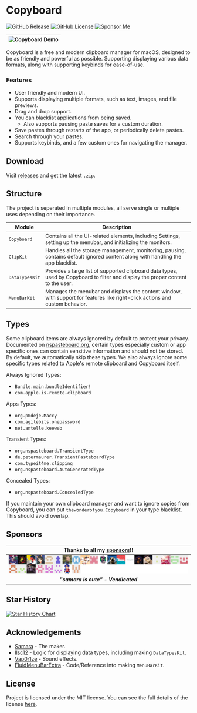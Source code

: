 # Copyboard

[![GitHub Release](https://img.shields.io/github/v/release/khcrysalis/Copyboard?include_prereleases)](https://github.com/khcrysalis/Copyboard/releases)
[![GitHub License](https://img.shields.io/github/license/khcrysalis/Copyboard?color=%23C96FAD)](https://github.com/khcrysalis/Copyboard/blob/main/LICENSE)
[![Sponsor Me](https://img.shields.io/static/v1?label=Sponsor&message=%E2%9D%A4&logo=GitHub&color=%23fe8e86)](https://github.com/sponsors/khcrysalis)

| ![Copyboard Demo](demo.gif) |
| :-------------------------: |

Copyboard is a free and modern clipboard manager for macOS, designed to be as friendly and powerful as possible. Supporting displaying various data formats, along with supporting keybinds for ease-of-use.

### Features

- User friendly and modern UI.
- Supports displaying multiple formats, such as text, images, and file previews.
- Drag and drop support.
- You can blacklist applications from being saved.
  - Also supports pausing paste saves for a custom duration.
- Save pastes through restarts of the app, or periodically delete pastes.
- Search through your pastes.
- Supports keybinds, and a few custom ones for navigating the manager.

## Download

Visit [releases](https://github.com/khcrysalis/Copyboard/releases) and get the latest `.zip`.

## Structure

The project is seperated in multiple modules, all serve single or multiple uses depending on their importance.

| Module         | Description                                                                                                                      |
| -------------- | -------------------------------------------------------------------------------------------------------------------------------- |
| `Copyboard`    | Contains all the UI-related elements, including Settings, setting up the menubar, and initializing the monitors.                 |
| `ClipKit`      | Handles all the storage management, monitoring, pausing, contains default ignored content along with handling the app blacklist. |
| `DataTypesKit` | Provides a large list of supported clipboard data types, used by Copyboard to filter and display the proper content to the user. |
| `MenuBarKit`   | Manages the menubar and displays the content window, with support for features like right-click actions and custom behavior.     |

## Types

Some clipboard items are always ignored by default to protect your privacy. Documented on [nspasteboard.org](https://nspasteboard.org/), certain types especially custom or app specific ones can contain sensitive information and should not be stored. By default, we automatically skip these types. We also always ignore some specific types related to Apple's remote clipboard and Copyboard itself.

Always Ignored Types:

  - `Bundle.main.bundleIdentifier!`
  - `com.apple.is-remote-clipboard`

Apps Types:

  - `org.p0deje.Maccy`
  - `com.agilebits.onepassword`
  - `net.antelle.keeweb`

Transient Types:

  - `org.nspasteboard.TransientType`
  - `de.petermaurer.TransientPasteboardType`
  - `com.typeit4me.clipping`
  - `org.nspasteboard.AutoGeneratedType`

Concealed Types:

  - `org.nspasteboard.ConcealedType`

If you maintain your own clipboard manager and want to ignore copies from Copyboard, you can put `thewonderofyou.Copyboard` in your type blacklist. This should avoid overlap.

## Sponsors

| Thanks to all my [sponsors](https://github.com/sponsors/khcrysalis)!! |
|:-:|
| <img src="https://raw.githubusercontent.com/khcrysalis/github-sponsor-graph/main/graph.png"> |
| _**"samara is cute" - Vendicated**_ |

## Star History

<a href="https://star-history.com/#khcrysalis/Copyboard&Date">
 <picture>
   <source media="(prefers-color-scheme: dark)" srcset="https://api.star-history.com/svg?repos=khcrysalis/Copyboard&type=Date&theme=dark" />
   <source media="(prefers-color-scheme: light)" srcset="https://api.star-history.com/svg?repos=khcrysalis/Copyboard&type=Date" />
   <img alt="Star History Chart" src="https://api.star-history.com/svg?repos=khcrysalis/Copyboard&type=Date" />
 </picture>
</a>

## Acknowledgements

- [Samara](https://github.com/khcrysalis) - The maker.
- [llsc12](https://github.com/llsc12) - Logic for displaying data types, including making `DataTypesKit`.
- [Vap0r1ze](https://github.com/Vap0r1ze) - Sound effects.
- [FluidMenuBarExtra](https://github.com/lfroms/fluid-menu-bar-extra) - Code/Reference into making `MenuBarKit`.

## License

Project is licensed under the MIT license. You can see the full details of the license [here](https://github.com/khcrysalis/Copyboard/blob/main/LICENSE).
